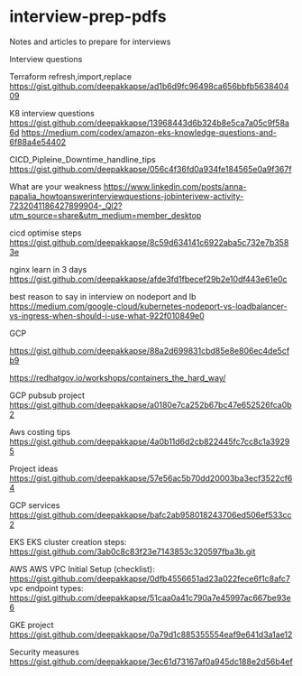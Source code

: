 # interview-prep-pdfs
Notes and articles to prepare for interviews


Interview questions 
<script src="https://gist.github.com/deepakkapse/15324e5e55d672f924fae38c211cecce.js"></script>

Terraform refresh,import,replace
https://gist.github.com/deepakkapse/ad1b6d9fc96498ca656bbfb563840409


K8 interview questions
https://gist.github.com/deepakkapse/13968443d6b324b8e5ca7a05c9f58a6d
https://medium.com/codex/amazon-eks-knowledge-questions-and-6f88a4e54402

CICD_Pipleine_Downtime_handline_tips
https://gist.github.com/deepakkapse/056c4f36fd0a934fe184565e0a9f367f

What are your weakness
https://www.linkedin.com/posts/anna-papalia_howtoanswerinterviewquestions-jobinterivew-activity-7232041186427899904-_Ql2?utm_source=share&utm_medium=member_desktop

cicd optimise steps
https://gist.github.com/deepakkapse/8c59d634141c6922aba5c732e7b3583e

nginx learn in 3 days
https://gist.github.com/deepakkapse/afde3fd1fbecef29b2e10df443e61e0c

best reason to say in interview on nodeport and lb
https://medium.com/google-cloud/kubernetes-nodeport-vs-loadbalancer-vs-ingress-when-should-i-use-what-922f010849e0


GCP

https://gist.github.com/deepakkapse/88a2d699831cbd85e8e806ec4de5cfb9

https://redhatgov.io/workshops/containers_the_hard_way/

GCP pubsub project
https://gist.github.com/deepakkapse/a0180e7ca252b67bc47e652526fca0b2

Aws costing tips
https://gist.github.com/deepakkapse/4a0b11d6d2cb822445fc7cc8c1a39295

Project ideas
https://gist.github.com/deepakkapse/57e56ac5b70dd20003ba3ecf3522cf64

GCP services
https://gist.github.com/deepakkapse/bafc2ab958018243706ed506ef533cc2

EKS
EKS cluster creation steps: https://gist.github.com/3ab0c8c83f23e7143853c320597fba3b.git

AWS
AWS VPC Initial Setup (checklist): https://gist.github.com/deepakkapse/0dfb4556651ad23a022fece6f1c8afc7
vpc endpoint types: https://gist.github.com/deepakkapse/51caa0a41c790a7e45997ac667be93e6

GKE project
https://gist.github.com/deepakkapse/0a79d1c885355554eaf9e641d3a1ae12

Security measures
https://gist.github.com/deepakkapse/3ec61d73167af0a945dc188e2d56b4ef
